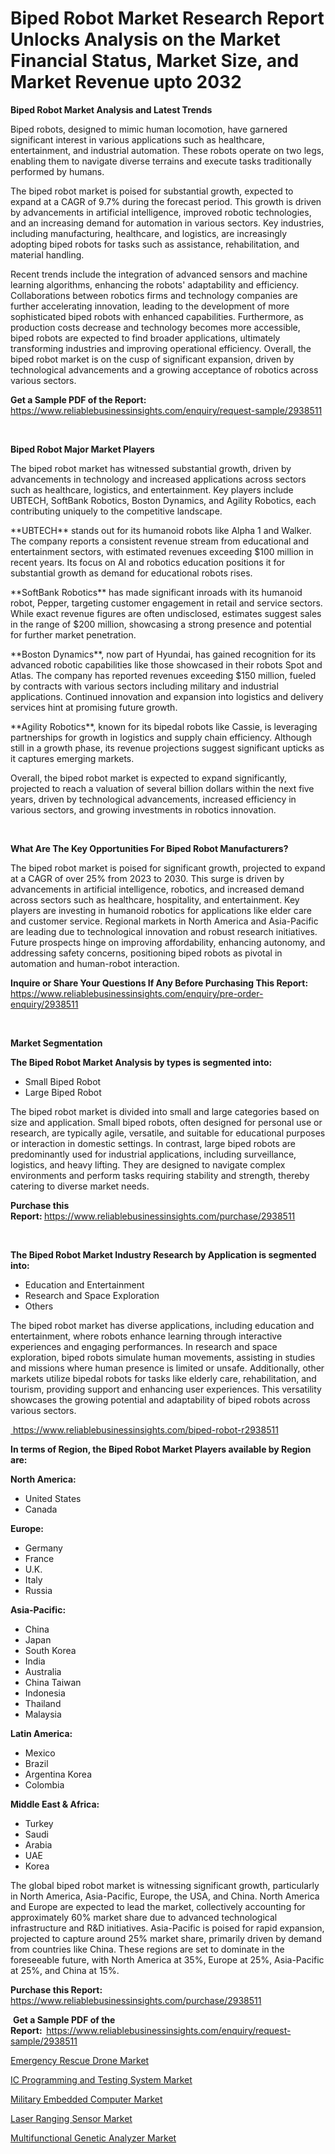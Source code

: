 <p><h1>Biped Robot Market Research Report Unlocks Analysis on the Market Financial Status, Market Size, and Market Revenue upto 2032</h1></p><p><strong>Biped Robot Market Analysis and Latest Trends</strong></p>
<p><p>Biped robots, designed to mimic human locomotion, have garnered significant interest in various applications such as healthcare, entertainment, and industrial automation. These robots operate on two legs, enabling them to navigate diverse terrains and execute tasks traditionally performed by humans.</p><p>The biped robot market is poised for substantial growth, expected to expand at a CAGR of 9.7% during the forecast period. This growth is driven by advancements in artificial intelligence, improved robotic technologies, and an increasing demand for automation in various sectors. Key industries, including manufacturing, healthcare, and logistics, are increasingly adopting biped robots for tasks such as assistance, rehabilitation, and material handling.</p><p>Recent trends include the integration of advanced sensors and machine learning algorithms, enhancing the robots' adaptability and efficiency. Collaborations between robotics firms and technology companies are further accelerating innovation, leading to the development of more sophisticated biped robots with enhanced capabilities. Furthermore, as production costs decrease and technology becomes more accessible, biped robots are expected to find broader applications, ultimately transforming industries and improving operational efficiency. Overall, the biped robot market is on the cusp of significant expansion, driven by technological advancements and a growing acceptance of robotics across various sectors.</p></p>
<p><strong>Get a Sample PDF of the Report:&nbsp;</strong> <a href="https://www.reliablebusinessinsights.com/enquiry/request-sample/2938511?utm_campaign=100&utm_medium=2&utm_source=Github&utm_content=ia&utm_term=15032025&utm_id=biped-robot">https://www.reliablebusinessinsights.com/enquiry/request-sample/2938511</a></p>
<p>&nbsp;</p>
<p><strong>Biped Robot Major Market Players</strong></p>
<p><p>The biped robot market has witnessed substantial growth, driven by advancements in technology and increased applications across sectors such as healthcare, logistics, and entertainment. Key players include UBTECH, SoftBank Robotics, Boston Dynamics, and Agility Robotics, each contributing uniquely to the competitive landscape.</p><p>**UBTECH** stands out for its humanoid robots like Alpha 1 and Walker. The company reports a consistent revenue stream from educational and entertainment sectors, with estimated revenues exceeding $100 million in recent years. Its focus on AI and robotics education positions it for substantial growth as demand for educational robots rises.</p><p>**SoftBank Robotics** has made significant inroads with its humanoid robot, Pepper, targeting customer engagement in retail and service sectors. While exact revenue figures are often undisclosed, estimates suggest sales in the range of $200 million, showcasing a strong presence and potential for further market penetration.</p><p>**Boston Dynamics**, now part of Hyundai, has gained recognition for its advanced robotic capabilities like those showcased in their robots Spot and Atlas. The company has reported revenues exceeding $150 million, fueled by contracts with various sectors including military and industrial applications. Continued innovation and expansion into logistics and delivery services hint at promising future growth.</p><p>**Agility Robotics**, known for its bipedal robots like Cassie, is leveraging partnerships for growth in logistics and supply chain efficiency. Although still in a growth phase, its revenue projections suggest significant upticks as it captures emerging markets.</p><p>Overall, the biped robot market is expected to expand significantly, projected to reach a valuation of several billion dollars within the next five years, driven by technological advancements, increased efficiency in various sectors, and growing investments in robotics innovation.</p></p>
<p>&nbsp;</p>
<p><strong>What Are The Key Opportunities For Biped Robot Manufacturers?</strong></p>
<p><p>The biped robot market is poised for significant growth, projected to expand at a CAGR of over 25% from 2023 to 2030. This surge is driven by advancements in artificial intelligence, robotics, and increased demand across sectors such as healthcare, hospitality, and entertainment. Key players are investing in humanoid robotics for applications like elder care and customer service. Regional markets in North America and Asia-Pacific are leading due to technological innovation and robust research initiatives. Future prospects hinge on improving affordability, enhancing autonomy, and addressing safety concerns, positioning biped robots as pivotal in automation and human-robot interaction.</p></p>
<p><strong>Inquire or Share Your Questions If Any Before Purchasing This Report:</strong> <a href="https://www.reliablebusinessinsights.com/enquiry/pre-order-enquiry/2938511?utm_campaign=100&utm_medium=2&utm_source=Github&utm_content=ia&utm_term=15032025&utm_id=biped-robot">https://www.reliablebusinessinsights.com/enquiry/pre-order-enquiry/2938511</a></p>
<p>&nbsp;</p>
<p><strong>Market Segmentation</strong></p>
<p><strong>The Biped Robot Market Analysis by types is segmented into:</strong></p>
<p><ul><li>Small Biped Robot</li><li>Large Biped Robot</li></ul></p>
<p><p>The biped robot market is divided into small and large categories based on size and application. Small biped robots, often designed for personal use or research, are typically agile, versatile, and suitable for educational purposes or interaction in domestic settings. In contrast, large biped robots are predominantly used for industrial applications, including surveillance, logistics, and heavy lifting. They are designed to navigate complex environments and perform tasks requiring stability and strength, thereby catering to diverse market needs.</p></p>
<p><strong>Purchase this Report:&nbsp;</strong><a href="https://www.reliablebusinessinsights.com/purchase/2938511?utm_campaign=100&utm_medium=2&utm_source=Github&utm_content=ia&utm_term=15032025&utm_id=biped-robot">https://www.reliablebusinessinsights.com/purchase/2938511</a></p>
<p>&nbsp;</p>
<p><strong>The Biped Robot Market Industry Research by Application is segmented into:</strong></p>
<p><ul><li>Education and Entertainment</li><li>Research and Space Exploration</li><li>Others</li></ul></p>
<p><p>The biped robot market has diverse applications, including education and entertainment, where robots enhance learning through interactive experiences and engaging performances. In research and space exploration, biped robots simulate human movements, assisting in studies and missions where human presence is limited or unsafe. Additionally, other markets utilize bipedal robots for tasks like elderly care, rehabilitation, and tourism, providing support and enhancing user experiences. This versatility showcases the growing potential and adaptability of biped robots across various sectors.</p></p>
<p><a href="https://www.reliablebusinessinsights.com/biped-robot-r2938511?utm_campaign=100&utm_medium=2&utm_source=Github&utm_content=ia&utm_term=15032025&utm_id=biped-robot">&nbsp;https://www.reliablebusinessinsights.com/biped-robot-r2938511</a></p>
<p><strong>In terms of Region, the Biped Robot Market Players available by Region are:</strong></p>
<p>
    <p> <strong> North America: </strong>
        <ul>
            <li>United States</li>
            <li>Canada</li>
        </ul>
        </p> 
    <p> <strong> Europe: </strong>
        <ul>
            <li>Germany</li>
            <li>France</li>
            <li>U.K.</li>
            <li>Italy</li>
            <li>Russia</li>
        </ul>
        </p> 
    <p> <strong> Asia-Pacific: </strong>
        <ul>
            <li>China</li>
            <li>Japan</li>
            <li>South Korea</li>
            <li>India</li>
            <li>Australia</li>
            <li>China Taiwan</li>
            <li>Indonesia</li>
            <li>Thailand</li>
            <li>Malaysia</li>
        </ul>
        </p> 
    <p> <strong> Latin America: </strong>
        <ul>
            <li>Mexico</li>
            <li>Brazil</li>
            <li>Argentina Korea</li>
            <li>Colombia</li>
        </ul>
        </p> 
    <p> <strong> Middle East & Africa: </strong>
        <ul>
            <li>Turkey</li>
            <li>Saudi</li>
            <li>Arabia</li>
            <li>UAE</li>
            <li>Korea</li>
        </ul>
    </p>
    </p>
<p><p>The global biped robot market is witnessing significant growth, particularly in North America, Asia-Pacific, Europe, the USA, and China. North America and Europe are expected to lead the market, collectively accounting for approximately 60% market share due to advanced technological infrastructure and R&D initiatives. Asia-Pacific is poised for rapid expansion, projected to capture around 25% market share, primarily driven by demand from countries like China. These regions are set to dominate in the foreseeable future, with North America at 35%, Europe at 25%, Asia-Pacific at 25%, and China at 15%.</p></p>
<p><strong>Purchase this Report: </strong><a href="https://www.reliablebusinessinsights.com/purchase/2938511?utm_campaign=100&utm_medium=2&utm_source=Github&utm_content=ia&utm_term=15032025&utm_id=biped-robot">https://www.reliablebusinessinsights.com/purchase/2938511</a></p>
<p>&nbsp;<strong>Get a Sample PDF of the Report:&nbsp;&nbsp;</strong><a href="https://www.reliablebusinessinsights.com/enquiry/request-sample/2938511?utm_campaign=100&utm_medium=2&utm_source=Github&utm_content=ia&utm_term=15032025&utm_id=biped-robot">https://www.reliablebusinessinsights.com/enquiry/request-sample/2938511</a></p>
<p><strong></strong></p>
<p><p><a href="https://github.com/iperitvik8/Market-Research-Report-List-1/blob/main/emergency-rescue-drone-market.md?utm_campaign=100&utm_medium=2&utm_source=Github&utm_content=ia&utm_term=15032025&utm_id=biped-robot">Emergency Rescue Drone Market</a></p><p><a href="https://github.com/shimweummul/Market-Research-Report-List-1/blob/main/ic-programming-and-testing-system-market.md?utm_campaign=100&utm_medium=2&utm_source=Github&utm_content=ia&utm_term=15032025&utm_id=biped-robot">IC Programming and Testing System Market</a></p><p><a href="https://github.com/kadutjoelly83/Market-Research-Report-List-1/blob/main/military-embedded-computer-market.md?utm_campaign=100&utm_medium=2&utm_source=Github&utm_content=ia&utm_term=15032025&utm_id=biped-robot">Military Embedded Computer Market</a></p><p><a href="https://github.com/frodanlert/Market-Research-Report-List-1/blob/main/laser-ranging-sensor-market.md?utm_campaign=100&utm_medium=2&utm_source=Github&utm_content=ia&utm_term=15032025&utm_id=biped-robot">Laser Ranging Sensor Market</a></p><p><a href="https://github.com/snaikraso/Market-Research-Report-List-1/blob/main/multifunctional-genetic-analyzer-market.md?utm_campaign=100&utm_medium=2&utm_source=Github&utm_content=ia&utm_term=15032025&utm_id=biped-robot">Multifunctional Genetic Analyzer Market</a></p></p>